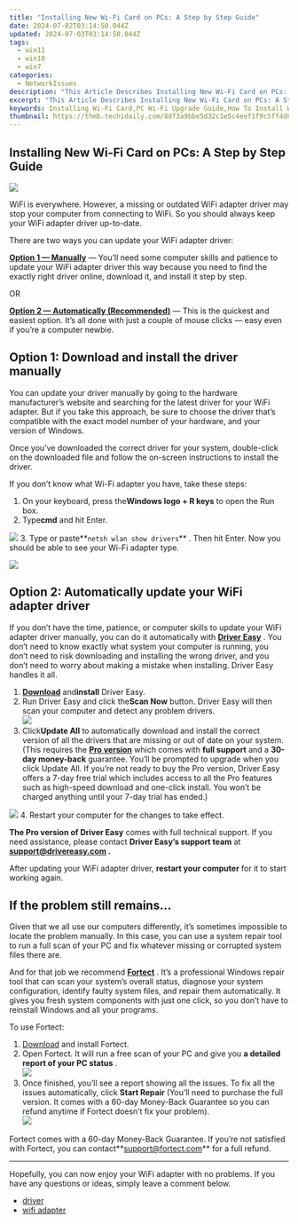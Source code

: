 ```yaml
---
title: "Installing New Wi-Fi Card on PCs: A Step by Step Guide"
date: 2024-07-02T03:14:50.044Z
updated: 2024-07-03T03:14:50.044Z
tags:
  - win11
  - win10
  - win7
categories:
  - NetworkIssues
description: "This Article Describes Installing New Wi-Fi Card on PCs: A Step by Step Guide"
excerpt: "This Article Describes Installing New Wi-Fi Card on PCs: A Step by Step Guide"
keywords: Installing Wi-Fi Card,PC Wi-Fi Upgrade Guide,How To Install Wireless Card,Step by Step Wi-Fi Card Installation,Wireless Network Hardware Guide,Easy PC Wi-Fi Card Installation Tutorial,Latest Techniques
thumbnail: https://thmb.techidaily.com/8df3a9bbe5d32c1e5c4eef1f9c5ff4d8504e6e33195196712a21a9cd7ef927c8.jpg
---
```


## Installing New Wi-Fi Card on PCs: A Step by Step Guide

![](https://images.drivereasy.com/wp-content/uploads/2018/11/img_5bdc325d557dc.jpg)

 WiFi is everywhere. However, a missing or outdated WiFi adapter driver may stop your computer from connecting to WiFi. So you should always keep your WiFi adapter driver up-to-date.

There are two ways you can update your WiFi adapter driver:

[**Option 1 — Manually**](#o1) — You’ll need some computer skills and patience to update your WiFi adapter driver this way because you need to find the exactly right driver online, download it, and install it step by step.

OR

[**Option 2 — Automatically (Recommended)**](#o2) — This is the quickest and easiest option. It’s all done with just a couple of mouse clicks — easy even if you’re a computer newbie.

## Option 1: Download and install the driver manually

 You can update your driver manually by going to the hardware manufacturer’s website and searching for the latest driver for your WiFi adapter. But if you take this approach, be sure to choose the driver that’s compatible with the exact model number of your hardware, and your version of Windows.

 Once you’ve downloaded the correct driver for your system, double-click on the downloaded file and follow the on-screen instructions to install the driver.

If you don’t know what Wi-Fi adapter you have, take these steps:

1. On your keyboard, press the**Windows logo + R keys** to open the Run box.
2. Type**cmd** and hit Enter.  

![](https://images.drivereasy.com/wp-content/uploads/2021/11/windows-11-cmd-run.jpg)
3. Type or paste**`netsh wlan show drivers`** . Then hit Enter. Now you should be able to see your Wi-Fi adapter type.  

![](https://images.drivereasy.com/wp-content/uploads/2018/11/win11-how-to-know-what-WiFi-adapter-you-have.jpg)

## Option 2: Automatically update your WiFi adapter driver

 If you don’t have the time, patience, or computer skills to update your WiFi adapter driver manually, you can do it automatically with **[Driver Easy](https://tools.techidaily.com/drivereasy/download/)**  . You don’t need to know exactly what system your computer is running, you don’t need to risk downloading and installing the wrong driver, and you don’t need to worry about making a mistake when installing. Driver Easy handles it all.

1. **[Download](https://tools.techidaily.com/drivereasy/download/)**  and**install** Driver Easy.
2. Run Driver Easy and click the**Scan Now** button. Driver Easy will then scan your computer and detect any problem drivers.  
![](https://www.drivereasy.com/wp-content/uploads/2020/10/6_0_scan-now.jpg)
3. Click**Update All** to automatically download and install the correct version of all the drivers that are missing or out of date on your system. (This requires the **[Pro version](https://tools.techidaily.com/drivereasy/download/)**  which comes with **full support**  and a **30-day money-back**  guarantee. You’ll be prompted to upgrade when you click Update All. If you’re not ready to buy the Pro version, Driver Easy offers a 7-day free trial which includes access to all the Pro features such as high-speed download and one-click install. You won’t be charged anything until your 7-day trial has ended.)  

![](https://www.drivereasy.com/wp-content/uploads/2020/10/Realtek-RTL8821CE-802.11ac-PCIe-Adapter.jpg)
4. Restart your computer for the changes to take effect.

**The Pro version of Driver Easy** comes with full technical support. If you need assistance, please contact **Driver Easy’s support team** at **[support@drivereasy.com](mailto:support@drivereasy.com) .**

 After updating your WiFi adapter driver, **restart your computer** for it to start working again.

## If the problem still remains…

 Given that we all use our computers differently, it’s sometimes impossible to locate the problem manually. In this case, you can use a system repair tool to run a full scan of your PC and fix whatever missing or corrupted system files there are.

 And for that job we recommend **[Fortect](https://tools.techidaily.com/drivereasy/download/)**  . It’s a professional Windows repair tool that can scan your system’s overall status, diagnose your system configuration, identify faulty system files, and repair them automatically. It gives you fresh system components with just one click, so you don’t have to reinstall Windows and all your programs.

To use Fortect:

1. [Download](https://tools.techidaily.com/drivereasy/download/) and install Fortect.
2. Open Fortect. It will run a free scan of your PC and give you **a detailed report of your PC status** .  
![](https://images.drivereasy.com/wp-content/uploads/2020/10/fortect-start-scan.jpg)
3. Once finished, you’ll see a report showing all the issues. To fix all the issues automatically, click **Start Repair** (You’ll need to purchase the full version. It comes with a 60-day Money-Back Guarantee so you can refund anytime if Fortect doesn’t fix your problem).  
![](https://images.drivereasy.com/wp-content/uploads/2020/10/fortect-start-repair.jpg)

 Fortect comes with a 60-day Money-Back Guarantee. If you’re not satisfied with Fortect, you can contact**<support@fortect.com>** for a full refund.

---

 Hopefully, you can now enjoy your WiFi adapter with no problems. If you have any questions or ideas, simply leave a comment below.

* [driver](https://tools.techidaily.com/drivereasy/download/)
* [wifi adapter](https://tools.techidaily.com/drivereasy/download/)

<ins class="adsbygoogle"
     style="display:block"
     data-ad-format="autorelaxed"
     data-ad-client="ca-pub-7571918770474297"
     data-ad-slot="1223367746"></ins>



<ins class="adsbygoogle"
     style="display:block"
     data-ad-client="ca-pub-7571918770474297"
     data-ad-slot="8358498916"
     data-ad-format="auto"
     data-full-width-responsive="true"></ins>


